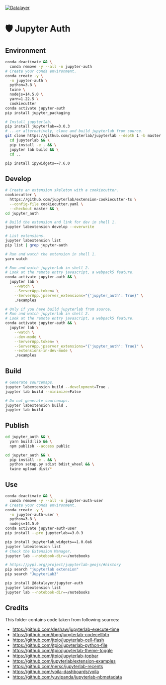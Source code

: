 [![Datalayer](https://raw.githubusercontent.com/datalayer/datalayer/main/res/logo/datalayer-25.svg?sanitize=true)](https://datalayer.io)

# 🛡️ Jupyter Auth

## Environment

```bash
conda deactivate && \
  conda remove -y --all -n jupyter-auth
# Create your conda environment.
conda create -y \
  -n jupyter-auth \
  python=3.8 \
  twine \
  nodejs=14.5.0 \
  yarn=1.22.5 \
  cookiecutter
conda activate jupyter-auth
pip install jupyter_packaging
```

```bash
# Install jupyterlab.
pip install jupyterlab==3.0.3
# ...or alternatively, clone and build jupyterlab from source.
git clone https://github.com/jupyterlab/jupyterlab --depth 1 -b master && \
  cd jupyterlab && \
  pip install -e . && \
  jupyter lab build && \
  cd ..
```

```bash
pip install ipywidgets==7.6.0
```

## Develop

```bash
# Create an extension skeleton with a cookiecutter.
cookiecutter \
  https://github.com/jupyterlab/extension-cookiecutter-ts \
  --config-file cookiecutter.yaml \
  --checkout master && \
cd jupyter_auth
```

```bash
# Build the extension and link for dev in shell 1.
jupyter labextension develop --overwrite
```

```bash
# List extensions.
jupyter labextension list
pip list | grep jupyter-auth
```

```bash
# Run and watch the extension in shell 1.
yarn watch
```

```bash
# Run and watch jupyterlab in shell 2.
# Look at the remote entry javascript, a webpack5 feature.
conda activate jupyter-auth && \
  jupyter lab \
    --watch \
    --ServerApp.token= \
    --ServerApp.jpserver_extensions="{'jupyter_auth': True}" \
    ./examples
```

```bash
# Only if you have build jupyterlab from source.
# Run and watch jupyterlab in shell 2.
# Look at the remote entry javascript, a webpack5 feature.
conda activate jupyter-auth && \
  jupyter lab \
    --watch \
    --dev-mode \
    --ServerApp.token= \
    --ServerApp.jpserver_extensions="{'jupyter_auth': True}" \
    --extensions-in-dev-mode \
    ./examples
```

## Build

```bash
# Generate sourcemaps.
jupyter labextension build --development=True .
jupyter lab build --minimize=False
```

```bash
# Do not generate sourcemaps.
jupyter labextension build .
jupyter lab build
```

## Publish

```bash
cd jupyter_auth && \
  yarn build:lib && \
  npm publish --access public
```

```bash
cd jupyter_auth && \
  pip install -e . && \
  python setup.py sdist bdist_wheel && \
  twine upload dist/*
```

## Use

```bash
conda deactivate && \
  conda remove -y --all -n jupyter-auth-user
# Create your conda environment.
conda create -y \
  -n jupyter-auth-user \
  python=3.8 \
  nodejs=14.5.0
conda activate jupyter-auth-user
pip install --pre jupyterlab==3.0.3
```

```bash
pip install jupyterlab_widgets==1.0.0a6
jupyter labextension list
# Check the Extension Manager.
jupyter lab --notebook-dir=~/notebooks
```

```bash
# https://pypi.org/project/jupyterlab-geojs/#history
pip search "jupyterlab extension"
pip search "JupyterLab3"
```

```bash
pip install @datalayer/jupyter-auth
jupyter labextension list
jupyter lab --notebook-dir=~/notebooks
```

## Credits

This folder contains code taken from following sources:

- https://github.com/deshaw/jupyterlab-execute-time
- https://github.com/ibqn/jupyterlab-codecellbtn
- https://github.com/jtpio/jupyterlab-cell-flash
- https://github.com/jtpio/jupyterlab-python-file
- https://github.com/jtpio/jupyterlab-theme-toggle
- https://github.com/jtpio/jupyterlab-topbar
- https://github.com/jupyterlab/extension-examples
- https://github.com/nersc/jupyterlab-recents
- https://github.com/voila-dashboards/voila
- https://github.com/yuvipanda/jupyterlab-nbmetadata
